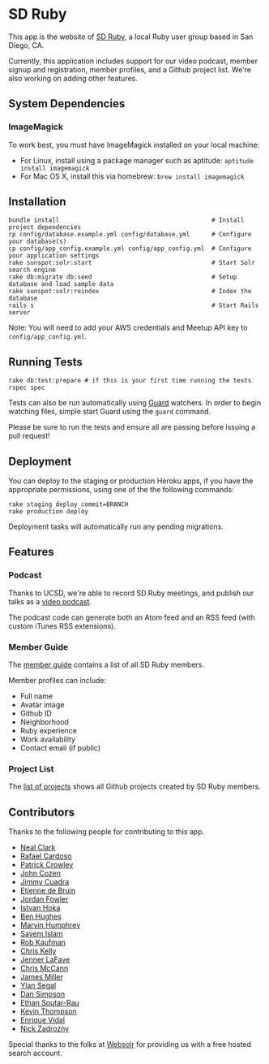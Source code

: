 # SD Ruby

This app is the website of [SD Ruby](http://sdruby.org), a local Ruby user group based in San Diego, CA.

Currently, this application includes support for our video podcast, member signup and registration, member profiles, and a Github project list. We're also working on adding other features.


## System Dependencies ##

### ImageMagick ###

To work best, you must have ImageMagick installed on your local machine:

* For Linux, install using a package manager such as aptitude: `aptitude install imagemagick`
* For Mac OS X, install this via homebrew: `brew install imagemagick`

## Installation ##

``` shell
bundle install                                          # Install project dependencies
cp config/database.example.yml config/database.yml      # Configure your database(s)
cp config/app_config.example.yml config/app_config.yml  # Configure your application settings
rake sunspot:solr:start                                 # Start Solr search engine
rake db:migrate db:seed                                 # Setup database and load sample data
rake sunspot:solr:reindex                               # Index the database
rails s                                                 # Start Rails server
```

Note: You will need to add your AWS credentials and Meetup API key to `config/app_config.yml`.

## Running Tests ##

``` shell
rake db:test:prepare # if this is your first time running the tests
rspec spec
```

Tests can also be run automatically using [Guard](https://github.com/guard/guard) watchers. In order to begin watching files, simple start Guard using the `guard` command.

Please be sure to run the tests and ensure all are passing before issuing a pull request!

## Deployment ##

You can deploy to the staging or production Heroku apps, if you have the appropriate permissions, using one of the the following commands:
``` shell
rake staging deploy commit=BRANCH
rake production deploy
```

Deployment tasks will automatically run any pending migrations.

## Features ##

### Podcast ###

Thanks to UCSD, we're able to record SD Ruby meetings, and publish our talks as a [video podcast](http://sdruby.org/podcast).

The podcast code can generate both an Atom feed and an RSS feed (with custom iTunes RSS extensions).

### Member Guide ###

The [member guide](http://sdruby.org/users) contains a list of all SD Ruby members.

Member profiles can include:

* Full name
* Avatar image
* Github ID
* Neighborhood
* Ruby experience
* Work availability
* Contact email (if public)

### Project List ###

The [list of projects](http://sdruby.org/projects) shows all Github projects created by SD Ruby members.

## Contributors ##

Thanks to the following people for contributing to this app.

* [Neal Clark](https://github.com/nclark/)
* [Rafael Cardoso](https://github.com/rafamvc)
* [Patrick Crowley](https://github.com/mokolabs/)
* [John Cozen](https://github.com/mediamaker)
* [Jimmy Cuadra](https://github.com/jimmycuadra)
* [Etienne de Bruin](https://github.com/etdebruin)
* [Jordan Fowler](https://github.com/thebreeze/)
* [Istvan Hoka](https://github.com/ihoka)
* [Ben Hughes](https://github.com/rubiety/)
* [Marvin Humphrey](http://rectangular.com)
* [Sayem Islam](https://github.com/sayem/)
* [Rob Kaufman](https://github.com/notch8/)
* [Chris Kelly](https://github.com/chriskelly/)
* [Jenner LaFave](https://github.com/jenrzzz)
* [Chris McCann](https://github.com/testflyjets/)
* [James Miller](https://github.com/bensie/)
* [Ylan Segal](https://github.com/ylansegal)
* [Dan Simpson](https://github.com/dansimpson/)
* [Ethan Soutar-Rau](https://github.com/ethansr)
* [Kevin Thompson](https://github.com/kevinthompson)
* [Enrique Vidal](https://github.com/EnriqueVidal)
* [Nick Zadrozny](https://github.com/nz/)

Special thanks to the folks at [Websolr](http://websolr.com/) for providing us with a free hosted search account.
